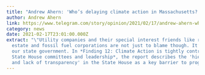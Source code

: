 ```yaml
---
title: "Andrew Ahern: 'Who’s delaying climate action in Massachusetts?'"
author: Andrew Ahern
link: https://www.telegram.com/story/opinion/2021/02/17/andrew-ahern-whos-delaying-climate-action-massachusetts/6792980002/
category: news
date: 2021-02-17T23:01:00.000Z
extract: "\"Utility companies and their special interest friends like real
  estate and fossil fuel corporations are not just to blame though. It’s also
  our state government. In *Finding 12: Climate Action is tightly controlled by
  State House committees and leadership*, the report describes the 'hierarchy
  and lack of transparency' in the State House as a key barrier to progress.\""
---
```


